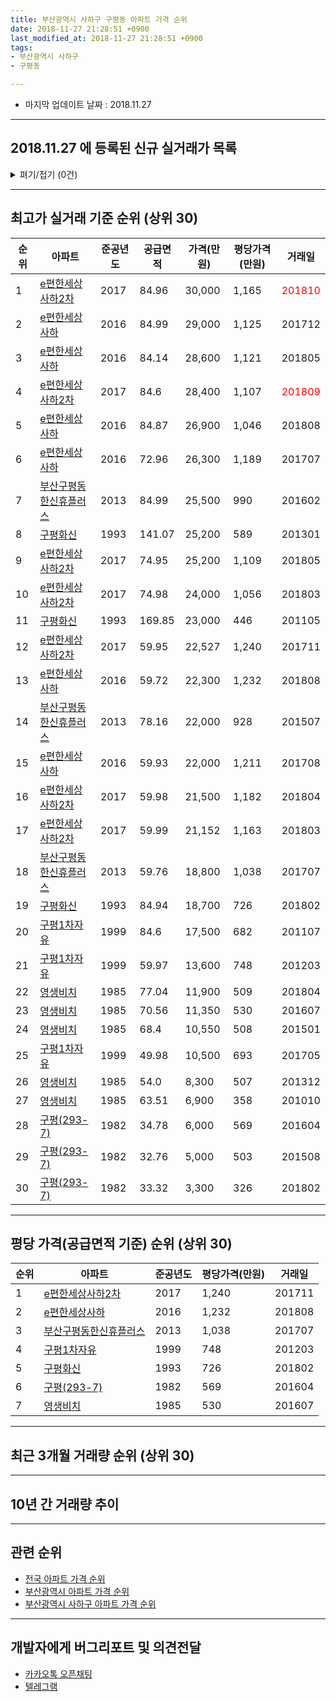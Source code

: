 ```yaml
---
title: 부산광역시 사하구 구평동 아파트 가격 순위
date: 2018-11-27 21:28:51 +0900
last_modified_at: 2018-11-27 21:28:51 +0900
tags:
- 부산광역시 사하구
- 구평동

---
```


* 마지막 업데이트 날짜 : 2018.11.27

---

## 2018.11.27 에 등록된 신규 실거래가 목록

<details>
<summary>펴기/접기 (0건)</summary>
<div markdown="1">

|아파트|준공년도|공급면적|가격(만원)|평당가격(만원)|거래일|
|---|---|---|---|---|---|
|없음||||||


</div>
</details>

---

## 최고가 실거래 기준 순위 (상위 30)


|순위|아파트|준공년도|공급면적|가격(만원)|평당가격(만원)|거래일|
|---|---|---|---|---|---|---|
|1|[e편한세상사하2차](https://search.naver.com/search.naver?query=%EB%B6%80%EC%82%B0%EA%B4%91%EC%97%AD%EC%8B%9C+%EC%82%AC%ED%95%98%EA%B5%AC+%EA%B5%AC%ED%8F%89%EB%8F%99+e%ED%8E%B8%ED%95%9C%EC%84%B8%EC%83%81%EC%82%AC%ED%95%982%EC%B0%A8)|2017|84.96|30,000|1,165|<span style="color:red">201810</span>|
|2|[e편한세상사하](https://search.naver.com/search.naver?query=%EB%B6%80%EC%82%B0%EA%B4%91%EC%97%AD%EC%8B%9C+%EC%82%AC%ED%95%98%EA%B5%AC+%EA%B5%AC%ED%8F%89%EB%8F%99+e%ED%8E%B8%ED%95%9C%EC%84%B8%EC%83%81%EC%82%AC%ED%95%98)|2016|84.99|29,000|1,125|201712|
|3|[e편한세상사하](https://search.naver.com/search.naver?query=%EB%B6%80%EC%82%B0%EA%B4%91%EC%97%AD%EC%8B%9C+%EC%82%AC%ED%95%98%EA%B5%AC+%EA%B5%AC%ED%8F%89%EB%8F%99+e%ED%8E%B8%ED%95%9C%EC%84%B8%EC%83%81%EC%82%AC%ED%95%98)|2016|84.14|28,600|1,121|201805|
|4|[e편한세상사하2차](https://search.naver.com/search.naver?query=%EB%B6%80%EC%82%B0%EA%B4%91%EC%97%AD%EC%8B%9C+%EC%82%AC%ED%95%98%EA%B5%AC+%EA%B5%AC%ED%8F%89%EB%8F%99+e%ED%8E%B8%ED%95%9C%EC%84%B8%EC%83%81%EC%82%AC%ED%95%982%EC%B0%A8)|2017|84.6|28,400|1,107|<span style="color:red">201809</span>|
|5|[e편한세상사하](https://search.naver.com/search.naver?query=%EB%B6%80%EC%82%B0%EA%B4%91%EC%97%AD%EC%8B%9C+%EC%82%AC%ED%95%98%EA%B5%AC+%EA%B5%AC%ED%8F%89%EB%8F%99+e%ED%8E%B8%ED%95%9C%EC%84%B8%EC%83%81%EC%82%AC%ED%95%98)|2016|84.87|26,900|1,046|201808|
|6|[e편한세상사하](https://search.naver.com/search.naver?query=%EB%B6%80%EC%82%B0%EA%B4%91%EC%97%AD%EC%8B%9C+%EC%82%AC%ED%95%98%EA%B5%AC+%EA%B5%AC%ED%8F%89%EB%8F%99+e%ED%8E%B8%ED%95%9C%EC%84%B8%EC%83%81%EC%82%AC%ED%95%98)|2016|72.96|26,300|1,189|201707|
|7|[부산구평동한신휴플러스](https://search.naver.com/search.naver?query=%EB%B6%80%EC%82%B0%EA%B4%91%EC%97%AD%EC%8B%9C+%EC%82%AC%ED%95%98%EA%B5%AC+%EA%B5%AC%ED%8F%89%EB%8F%99+%EB%B6%80%EC%82%B0%EA%B5%AC%ED%8F%89%EB%8F%99%ED%95%9C%EC%8B%A0%ED%9C%B4%ED%94%8C%EB%9F%AC%EC%8A%A4)|2013|84.99|25,500|990|201602|
|8|[구평화신](https://search.naver.com/search.naver?query=%EB%B6%80%EC%82%B0%EA%B4%91%EC%97%AD%EC%8B%9C+%EC%82%AC%ED%95%98%EA%B5%AC+%EA%B5%AC%ED%8F%89%EB%8F%99+%EA%B5%AC%ED%8F%89%ED%99%94%EC%8B%A0)|1993|141.07|25,200|589|201301|
|9|[e편한세상사하2차](https://search.naver.com/search.naver?query=%EB%B6%80%EC%82%B0%EA%B4%91%EC%97%AD%EC%8B%9C+%EC%82%AC%ED%95%98%EA%B5%AC+%EA%B5%AC%ED%8F%89%EB%8F%99+e%ED%8E%B8%ED%95%9C%EC%84%B8%EC%83%81%EC%82%AC%ED%95%982%EC%B0%A8)|2017|74.95|25,200|1,109|201805|
|10|[e편한세상사하2차](https://search.naver.com/search.naver?query=%EB%B6%80%EC%82%B0%EA%B4%91%EC%97%AD%EC%8B%9C+%EC%82%AC%ED%95%98%EA%B5%AC+%EA%B5%AC%ED%8F%89%EB%8F%99+e%ED%8E%B8%ED%95%9C%EC%84%B8%EC%83%81%EC%82%AC%ED%95%982%EC%B0%A8)|2017|74.98|24,000|1,056|201803|
|11|[구평화신](https://search.naver.com/search.naver?query=%EB%B6%80%EC%82%B0%EA%B4%91%EC%97%AD%EC%8B%9C+%EC%82%AC%ED%95%98%EA%B5%AC+%EA%B5%AC%ED%8F%89%EB%8F%99+%EA%B5%AC%ED%8F%89%ED%99%94%EC%8B%A0)|1993|169.85|23,000|446|201105|
|12|[e편한세상사하2차](https://search.naver.com/search.naver?query=%EB%B6%80%EC%82%B0%EA%B4%91%EC%97%AD%EC%8B%9C+%EC%82%AC%ED%95%98%EA%B5%AC+%EA%B5%AC%ED%8F%89%EB%8F%99+e%ED%8E%B8%ED%95%9C%EC%84%B8%EC%83%81%EC%82%AC%ED%95%982%EC%B0%A8)|2017|59.95|22,527|1,240|201711|
|13|[e편한세상사하](https://search.naver.com/search.naver?query=%EB%B6%80%EC%82%B0%EA%B4%91%EC%97%AD%EC%8B%9C+%EC%82%AC%ED%95%98%EA%B5%AC+%EA%B5%AC%ED%8F%89%EB%8F%99+e%ED%8E%B8%ED%95%9C%EC%84%B8%EC%83%81%EC%82%AC%ED%95%98)|2016|59.72|22,300|1,232|201808|
|14|[부산구평동한신휴플러스](https://search.naver.com/search.naver?query=%EB%B6%80%EC%82%B0%EA%B4%91%EC%97%AD%EC%8B%9C+%EC%82%AC%ED%95%98%EA%B5%AC+%EA%B5%AC%ED%8F%89%EB%8F%99+%EB%B6%80%EC%82%B0%EA%B5%AC%ED%8F%89%EB%8F%99%ED%95%9C%EC%8B%A0%ED%9C%B4%ED%94%8C%EB%9F%AC%EC%8A%A4)|2013|78.16|22,000|928|201507|
|15|[e편한세상사하](https://search.naver.com/search.naver?query=%EB%B6%80%EC%82%B0%EA%B4%91%EC%97%AD%EC%8B%9C+%EC%82%AC%ED%95%98%EA%B5%AC+%EA%B5%AC%ED%8F%89%EB%8F%99+e%ED%8E%B8%ED%95%9C%EC%84%B8%EC%83%81%EC%82%AC%ED%95%98)|2016|59.93|22,000|1,211|201708|
|16|[e편한세상사하2차](https://search.naver.com/search.naver?query=%EB%B6%80%EC%82%B0%EA%B4%91%EC%97%AD%EC%8B%9C+%EC%82%AC%ED%95%98%EA%B5%AC+%EA%B5%AC%ED%8F%89%EB%8F%99+e%ED%8E%B8%ED%95%9C%EC%84%B8%EC%83%81%EC%82%AC%ED%95%982%EC%B0%A8)|2017|59.98|21,500|1,182|201804|
|17|[e편한세상사하2차](https://search.naver.com/search.naver?query=%EB%B6%80%EC%82%B0%EA%B4%91%EC%97%AD%EC%8B%9C+%EC%82%AC%ED%95%98%EA%B5%AC+%EA%B5%AC%ED%8F%89%EB%8F%99+e%ED%8E%B8%ED%95%9C%EC%84%B8%EC%83%81%EC%82%AC%ED%95%982%EC%B0%A8)|2017|59.99|21,152|1,163|201803|
|18|[부산구평동한신휴플러스](https://search.naver.com/search.naver?query=%EB%B6%80%EC%82%B0%EA%B4%91%EC%97%AD%EC%8B%9C+%EC%82%AC%ED%95%98%EA%B5%AC+%EA%B5%AC%ED%8F%89%EB%8F%99+%EB%B6%80%EC%82%B0%EA%B5%AC%ED%8F%89%EB%8F%99%ED%95%9C%EC%8B%A0%ED%9C%B4%ED%94%8C%EB%9F%AC%EC%8A%A4)|2013|59.76|18,800|1,038|201707|
|19|[구평화신](https://search.naver.com/search.naver?query=%EB%B6%80%EC%82%B0%EA%B4%91%EC%97%AD%EC%8B%9C+%EC%82%AC%ED%95%98%EA%B5%AC+%EA%B5%AC%ED%8F%89%EB%8F%99+%EA%B5%AC%ED%8F%89%ED%99%94%EC%8B%A0)|1993|84.94|18,700|726|201802|
|20|[구평1차자유](https://search.naver.com/search.naver?query=%EB%B6%80%EC%82%B0%EA%B4%91%EC%97%AD%EC%8B%9C+%EC%82%AC%ED%95%98%EA%B5%AC+%EA%B5%AC%ED%8F%89%EB%8F%99+%EA%B5%AC%ED%8F%891%EC%B0%A8%EC%9E%90%EC%9C%A0)|1999|84.6|17,500|682|201107|
|21|[구평1차자유](https://search.naver.com/search.naver?query=%EB%B6%80%EC%82%B0%EA%B4%91%EC%97%AD%EC%8B%9C+%EC%82%AC%ED%95%98%EA%B5%AC+%EA%B5%AC%ED%8F%89%EB%8F%99+%EA%B5%AC%ED%8F%891%EC%B0%A8%EC%9E%90%EC%9C%A0)|1999|59.97|13,600|748|201203|
|22|[영생비치](https://search.naver.com/search.naver?query=%EB%B6%80%EC%82%B0%EA%B4%91%EC%97%AD%EC%8B%9C+%EC%82%AC%ED%95%98%EA%B5%AC+%EA%B5%AC%ED%8F%89%EB%8F%99+%EC%98%81%EC%83%9D%EB%B9%84%EC%B9%98)|1985|77.04|11,900|509|201804|
|23|[영생비치](https://search.naver.com/search.naver?query=%EB%B6%80%EC%82%B0%EA%B4%91%EC%97%AD%EC%8B%9C+%EC%82%AC%ED%95%98%EA%B5%AC+%EA%B5%AC%ED%8F%89%EB%8F%99+%EC%98%81%EC%83%9D%EB%B9%84%EC%B9%98)|1985|70.56|11,350|530|201607|
|24|[영생비치](https://search.naver.com/search.naver?query=%EB%B6%80%EC%82%B0%EA%B4%91%EC%97%AD%EC%8B%9C+%EC%82%AC%ED%95%98%EA%B5%AC+%EA%B5%AC%ED%8F%89%EB%8F%99+%EC%98%81%EC%83%9D%EB%B9%84%EC%B9%98)|1985|68.4|10,550|508|201501|
|25|[구평1차자유](https://search.naver.com/search.naver?query=%EB%B6%80%EC%82%B0%EA%B4%91%EC%97%AD%EC%8B%9C+%EC%82%AC%ED%95%98%EA%B5%AC+%EA%B5%AC%ED%8F%89%EB%8F%99+%EA%B5%AC%ED%8F%891%EC%B0%A8%EC%9E%90%EC%9C%A0)|1999|49.98|10,500|693|201705|
|26|[영생비치](https://search.naver.com/search.naver?query=%EB%B6%80%EC%82%B0%EA%B4%91%EC%97%AD%EC%8B%9C+%EC%82%AC%ED%95%98%EA%B5%AC+%EA%B5%AC%ED%8F%89%EB%8F%99+%EC%98%81%EC%83%9D%EB%B9%84%EC%B9%98)|1985|54.0|8,300|507|201312|
|27|[영생비치](https://search.naver.com/search.naver?query=%EB%B6%80%EC%82%B0%EA%B4%91%EC%97%AD%EC%8B%9C+%EC%82%AC%ED%95%98%EA%B5%AC+%EA%B5%AC%ED%8F%89%EB%8F%99+%EC%98%81%EC%83%9D%EB%B9%84%EC%B9%98)|1985|63.51|6,900|358|201010|
|28|[구평(293-7)](https://search.naver.com/search.naver?query=%EB%B6%80%EC%82%B0%EA%B4%91%EC%97%AD%EC%8B%9C+%EC%82%AC%ED%95%98%EA%B5%AC+%EA%B5%AC%ED%8F%89%EB%8F%99+%EA%B5%AC%ED%8F%89%28293-7%29)|1982|34.78|6,000|569|201604|
|29|[구평(293-7)](https://search.naver.com/search.naver?query=%EB%B6%80%EC%82%B0%EA%B4%91%EC%97%AD%EC%8B%9C+%EC%82%AC%ED%95%98%EA%B5%AC+%EA%B5%AC%ED%8F%89%EB%8F%99+%EA%B5%AC%ED%8F%89%28293-7%29)|1982|32.76|5,000|503|201508|
|30|[구평(293-7)](https://search.naver.com/search.naver?query=%EB%B6%80%EC%82%B0%EA%B4%91%EC%97%AD%EC%8B%9C+%EC%82%AC%ED%95%98%EA%B5%AC+%EA%B5%AC%ED%8F%89%EB%8F%99+%EA%B5%AC%ED%8F%89%28293-7%29)|1982|33.32|3,300|326|201802|


---

## 평당 가격(공급면적 기준) 순위 (상위 30)


|순위|아파트|준공년도|평당가격(만원)|거래일|
|---|---|---|---|---|
|1|[e편한세상사하2차](https://search.naver.com/search.naver?query=%EB%B6%80%EC%82%B0%EA%B4%91%EC%97%AD%EC%8B%9C+%EC%82%AC%ED%95%98%EA%B5%AC+%EA%B5%AC%ED%8F%89%EB%8F%99+e%ED%8E%B8%ED%95%9C%EC%84%B8%EC%83%81%EC%82%AC%ED%95%982%EC%B0%A8)|2017|1,240|201711|
|2|[e편한세상사하](https://search.naver.com/search.naver?query=%EB%B6%80%EC%82%B0%EA%B4%91%EC%97%AD%EC%8B%9C+%EC%82%AC%ED%95%98%EA%B5%AC+%EA%B5%AC%ED%8F%89%EB%8F%99+e%ED%8E%B8%ED%95%9C%EC%84%B8%EC%83%81%EC%82%AC%ED%95%98)|2016|1,232|201808|
|3|[부산구평동한신휴플러스](https://search.naver.com/search.naver?query=%EB%B6%80%EC%82%B0%EA%B4%91%EC%97%AD%EC%8B%9C+%EC%82%AC%ED%95%98%EA%B5%AC+%EA%B5%AC%ED%8F%89%EB%8F%99+%EB%B6%80%EC%82%B0%EA%B5%AC%ED%8F%89%EB%8F%99%ED%95%9C%EC%8B%A0%ED%9C%B4%ED%94%8C%EB%9F%AC%EC%8A%A4)|2013|1,038|201707|
|4|[구평1차자유](https://search.naver.com/search.naver?query=%EB%B6%80%EC%82%B0%EA%B4%91%EC%97%AD%EC%8B%9C+%EC%82%AC%ED%95%98%EA%B5%AC+%EA%B5%AC%ED%8F%89%EB%8F%99+%EA%B5%AC%ED%8F%891%EC%B0%A8%EC%9E%90%EC%9C%A0)|1999|748|201203|
|5|[구평화신](https://search.naver.com/search.naver?query=%EB%B6%80%EC%82%B0%EA%B4%91%EC%97%AD%EC%8B%9C+%EC%82%AC%ED%95%98%EA%B5%AC+%EA%B5%AC%ED%8F%89%EB%8F%99+%EA%B5%AC%ED%8F%89%ED%99%94%EC%8B%A0)|1993|726|201802|
|6|[구평(293-7)](https://search.naver.com/search.naver?query=%EB%B6%80%EC%82%B0%EA%B4%91%EC%97%AD%EC%8B%9C+%EC%82%AC%ED%95%98%EA%B5%AC+%EA%B5%AC%ED%8F%89%EB%8F%99+%EA%B5%AC%ED%8F%89%28293-7%29)|1982|569|201604|
|7|[영생비치](https://search.naver.com/search.naver?query=%EB%B6%80%EC%82%B0%EA%B4%91%EC%97%AD%EC%8B%9C+%EC%82%AC%ED%95%98%EA%B5%AC+%EA%B5%AC%ED%8F%89%EB%8F%99+%EC%98%81%EC%83%9D%EB%B9%84%EC%B9%98)|1985|530|201607|


---

## 최근 3개월 거래량 순위 (상위 30)


<div style="width:100%;">
    <canvas id="deal_count_ranking" height="78"></canvas>
</div>


<script>
new Chart(document.getElementById("deal_count_ranking"), {
    type: 'horizontalBar',
    data: {
        labels: ['e편한세상사하', '구평화신', 'e편한세상사하2차', '부산구평동한신휴플러스', '구평1차자유', '영생비치'],
        datasets: [{
            label: '실거래 수',
            data: [7, 5, 5, 4, 2, 1],
            borderColor: "rgba(255, 0, 128, 1)",
            backgroundColor: "rgba(255, 0, 128, 0.5)",
            fill: false,
        }]
    },
    options: {
        responsive: true,
        title: {
            display: true,
            text: '최근 3개월 거래량 순위'
        },
        tooltips: {
            mode: 'index',
            intersect: false,
            callbacks: {
                title: function(tooltipItems, data) {
                    return "실거래 수:";
                },
                label: function(tooltipItem, data) {
                    return data.labels[tooltipItem.index] + ": " + tooltipItem.xLabel;
                }
            }
        },
        hover: {
            mode: 'nearest',
            intersect: true
        },
        scales: {
            xAxes: [{
                display: true,
                scaleLabel: {
                    display: true,
                    labelString: '실거래 수'
                },
                ticks: {
                    suggestedMin: 0,
                }
            }],
            yAxes: [{
                display: true,
                ticks: {
                    autoSkip: false,
                    callback: function(value, index, values) {
                        if (value.length > 10)
                            return value.substr(0, 8) + "...";
                        else
                            return value;
                    }
                },
                scaleLabel: {
                    display: false,
                }
            }]
        }
    }
});

</script>


---

## 10년 간 거래량 추이


<div style="width:100%;">
    <canvas id="deal_progress" height="300"></canvas>
</div>

<script>
new Chart(document.getElementById("deal_progress"), {
    type: 'line',
    data: {
        labels: ['200811','200812','200901','200902','200903','200904','200905','200906','200907','200908','200909','200910','200911','200912','201001','201002','201003','201004','201005','201006','201007','201008','201009','201010','201011','201012','201101','201102','201103','201104','201105','201106','201107','201108','201109','201110','201111','201112','201201','201202','201203','201204','201205','201206','201207','201208','201209','201210','201211','201212','201301','201302','201303','201304','201305','201306','201307','201308','201309','201310','201311','201312','201401','201402','201403','201404','201405','201406','201407','201408','201409','201410','201411','201412','201501','201502','201503','201504','201505','201506','201507','201508','201509','201510','201511','201512','201601','201602','201603','201604','201605','201606','201607','201608','201609','201610','201611','201612','201701','201702','201703','201704','201705','201706','201707','201708','201709','201710','201711','201712','201801','201802','201803','201804','201805','201806','201807','201808','201809','201810','201811'],
        datasets: [{
            label: '실거래 수',
            pointRadius: 1,
            data: [2, 5, 4, 9, 11, 7, 5, 6, 8, 6, 7, 9, 18, 3, 8, 7, 14, 11, 5, 10, 10, 8, 7, 14, 1, 6, 3, 1, 8, 4, 7, 3, 5, 5, 2, 8, 4, 3, 2, 4, 8, 2, 5, 3, 3, 1, 1, 3, 4, 2, 5, 5, 7, 14, 6, 13, 10, 2, 6, 8, 4, 6, 8, 6, 4, 8, 6, 13, 7, 4, 10, 12, 8, 8, 9, 11, 13, 14, 6, 7, 7, 7, 7, 19, 10, 7, 4, 13, 8, 17, 3, 5, 10, 13, 16, 20, 14, 5, 4, 7, 15, 10, 13, 6, 11, 16, 10, 10, 14, 6, 7, 7, 13, 11, 17, 5, 5, 7, 9, 11, 4],
            borderColor: "rgba(255, 201, 14, 1)",
            backgroundColor: "rgba(255, 201, 14, 0.5)",
            fill: true,
        }]
    },
    options: {
        responsive: true,
        title: {
            display: true,
            text: '10년간 거래량 추이'
        },
        tooltips: {
            mode: 'index',
            intersect: false,
        },
        hover: {
            mode: 'nearest',
            intersect: true
        },
        scales: {
            xAxes: [{
                display: true,
                scaleLabel: {
                    display: true,
                    labelString: '년/월'
                }
            }],
            yAxes: [{
                display: true,
                ticks: {
                    suggestedMin: 0,
                },
                scaleLabel: {
                    display: true,
                    labelString: '실거래 수'
                }
            }]
        }
    }
});

</script>


---

## 관련 순위

- [전국 아파트 가격 순위](https://inasie.github.io/apt-ranking/전국)
- [부산광역시 아파트 가격 순위](https://inasie.github.io/apt-ranking/부산광역시)
- [부산광역시 사하구 아파트 가격 순위](https://inasie.github.io/apt-ranking/부산광역시-사하구)


---

## 개발자에게 버그리포트 및 의견전달

- [카카오톡 오픈채팅](https://open.kakao.com/o/gLJUAP4)
- [텔레그램](https://t.me/inasie)

